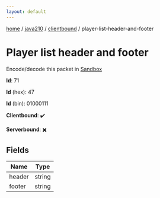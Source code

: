 ```yaml
---
layout: default
---
```


[home](/)  /  [java210](/protocol/java210)  /  [clientbound](/protocol/java210/clientbound)  /  player-list-header-and-footer

# Player list header and footer

Encode/decode this packet in [Sandbox](../../../sandbox/java210#Clientbound.PlayerListHeaderAndFooter)

**Id**: 71

**Id** (hex): 47

**Id** (bin): 01000111

**Clientbound**: ✔️

**Serverbound**: ✖️

## Fields

Name | Type
---|---
header | string
footer | string
